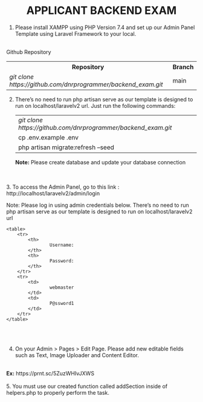 <h1><center>APPLICANT BACKEND EXAM</center></h1>

1. Please install XAMPP using PHP Version 7.4 and set up our Admin Panel Template using Laravel Framework to your local.  
<br>
Github Repository<br>
<table>
	<tr>
		<th>
				Repository
		</th>
		<th>
				Branch
		</th>
	</tr>
	<tr>
		<td>
				<em>git clone https://github.com/dnrprogrammer/backend_exam.git</em>
		</td>
		<td>
				main
		</td>
	</tr>
</table>


2. There’s no need to run php artisan serve as our template is designed to run on localhost/laravelv2 url.  Just run the following commands:
	<br>

	<table>
		<tr>
			<td>
					<em>git clone https://github.com/dnrprogrammer/backend_exam.git<Br></em>
			</td>
		</tr>
		<tr>
			<td>
					cp .env.example .env
			</td>
		</tr>
		<tr>
			<td>
					php artisan migrate:refresh –seed
			</td>
		</tr>
	</table>
	<p><b>Note:</b> Please create database and update your database connection</p>


<br><br>
3. To access the Admin Panel, go to this link : http://localhost/laravelv2/admin/login 
<br>
<p>Note: Please log in using admin credentials below. There’s no need to run php artisan serve as our template is designed to run on localhost/laravelv2 url</p>

	<table>
		<tr>
			<th>
					Username:
			</th>
			<th>
					Password:
			</th>
		</tr>
		<tr>
			<td>
					webmaster
			</td>
			<td>
					P@ssword1
			</td>
		</tr>
	</table>

<br><br>

4. On your Admin > Pages > Edit Page. Please add new editable fields such as Text, Image Uploader and Content Editor. 
<br>
<b>Ex:</b> https://prnt.sc/5ZuzWHIvJXWS
<br><br>
5. You must use our created function called addSection inside of helpers.php to properly perform the task.

